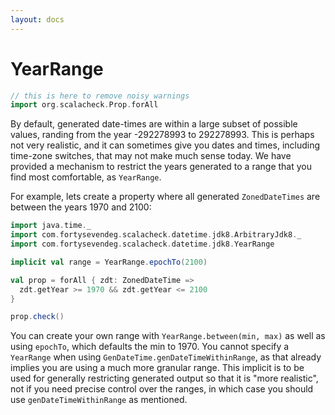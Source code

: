 ```yaml
---
layout: docs
---
```

# YearRange

```scala mdoc:silent
// this is here to remove noisy warnings
import org.scalacheck.Prop.forAll
```

By default, generated date-times are within a large subset of possible values, randing from the year -292278993 to 292278993.
This is perhaps not very realistic, and it can sometimes give you dates and times, including time-zone switches, that may not make much sense today.
We have provided a mechanism to restrict the years generated to a range that you find most comfortable, as `YearRange`.

For example, lets create a property where all generated `ZonedDateTimes` are between the years 1970 and 2100:

```scala mdoc:silent
import java.time._
import com.fortysevendeg.scalacheck.datetime.jdk8.ArbitraryJdk8._
import com.fortysevendeg.scalacheck.datetime.jdk8.YearRange

implicit val range = YearRange.epochTo(2100)

val prop = forAll { zdt: ZonedDateTime =>
  zdt.getYear >= 1970 && zdt.getYear <= 2100
}

prop.check()
```

You can create your own range with `YearRange.between(min, max)` as well as using `epochTo`, which defaults the min to 1970.
You cannot specify a `YearRange` when using `GenDateTime.genDateTimeWithinRange`, as that already implies you are using a much more granular range.
This implicit is to be used for generally restricting generated output so that it is "more realistic", not if you need precise control over the ranges, in which case you should use `genDateTimeWithinRange` as mentioned.

